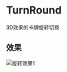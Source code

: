 # TurnRound
3D效果的卡牌旋转切换
## 效果
![旋转效果1](https://github.com/zs9024/TurnRound/blob/master/Screenshots/turn1.png)
